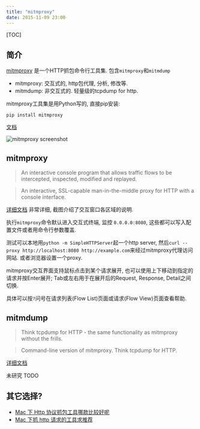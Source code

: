 ```yaml
---
title: "mitmproxy"
date: 2015-11-09 23:00
---
```


[TOC]

## 简介 ##

[mitmproxy](http://mitmproxy.org/) 是一个HTTP抓包命令行工具集. 包含`mitmproxy`和`mitmdump`

* mitmproxy: 交互式的, http包代理, 分析, 修改等.
* mitmdump: 非交互式的. 轻量级的tcpdump for http.

mitmproxy工具集是用Python写的, 直接pip安装:

	pip install mitmproxy

[文档](http://docs.mitmproxy.org/en/stable/)

![mitmproxy screenshot](http://mitmproxy.org/images/mitmproxy.png)

## mitmproxy ##

> An interactive console program that allows traffic flows to be intercepted, inspected, modified and replayed.

> An interactive, SSL-capable man-in-the-middle proxy for HTTP with a console interface.

[详细文档](http://docs.mitmproxy.org/en/stable/mitmproxy.html) 非常详细, 截图介绍了交互窗口各区域的说明.

执行`mitmproxy`命令默认进入交互式终端, 监控 `0.0.0.0:8080`, 这些都可以写入配置文件或者用命令行参数覆盖.

测试可以本地用`python -m SimpleHTTPServer`起一个http server, 然后`curl --proxy http://localhost:8080 http://example.com`来经过mitmproxy代理访问网站. 或者浏览器设置一个proxy.

mitmproxy交互界面支持鼠标点击到某个请求展开, 也可以使用上下移动到指定的请求并按Enter展开; Tab或左右用于在展开后的Request, Response, Detail之间切换.

具体可以按`?`问号在请求列表(Flow List)页面或请求(Flow View)页面查看帮助.


## mitmdump ##

> Think tcpdump for HTTP - the same functionality as mitmproxy without the frills.

> Command-line version of mitmproxy. Think tcpdump for HTTP.

[详细文档](http://docs.mitmproxy.org/en/stable/mitmdump.html)

未研究 TODO

## 其它选择? ##

* [Mac 下 Http 协议抓包工具哪款比较好呢](https://www.v2ex.com/t/219374)
* [Mac 下抓 http 请求的工具求推荐](https://www.v2ex.com/t/233892)
